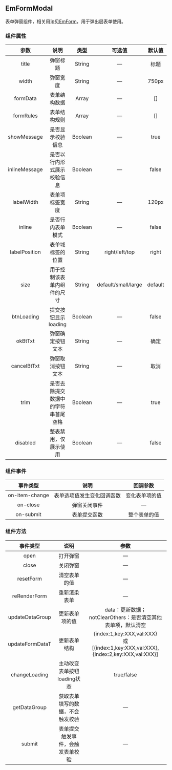 ## EmFormModal

表单弹窗组件，相关用法见[EmForm](../EmForm/README.md)，用于弹出层表单使用。

### 组件属性

|     参数      |                说明                |  类型   |       可选值        | 默认值  |
| :-----------: | :--------------------------------: | :-----: | :-----------------: | :-----: |
|     title     |              弹窗标题              | String  |          —          |  标题   |
|     width     |              弹窗宽度              | String  |          —          |  750px  |
|   formData    |            表单结构数据            |  Array  |          —          |   []    |
|   formRules   |            表单结构规则            |  Array  |          —          |   []    |
|  showMessage  |          是否显示校验信息          | Boolean |          —          |  true   |
| inlineMessage |     是否以行内形式展示校验信息     | Boolean |          —          |  false  |
|  labelWidth   |           表单项标签宽度           | String  |          —          |  120px  |
|    inline     |          是否行内表单模式          | Boolean |          —          |  false  |
| labelPosition |          表单域标签的位置          | String  |   right/left/top    |  right  |
|     size      |     用于控制该表单内组件的尺寸     | String  | default/small/large | default |
|  btnLoading   |        提交按钮显示loading         | Boolean |          —          |  false  |
|    okBtTxt    |          弹窗确定按钮文本          | String  |          —          |  确定   |
|  cancelBtTxt  |          弹窗取消按钮文本          | String  |          —          |  取消   |
|     trim      | 是否去除提交数据中的字符串首尾空格 | Boolean |          —          |  true   |
|   disabled    |        整表禁用，仅展示使用        | Boolean |          —          |  false  |

### 组件事件

|    事件类型    |            说明            |    回调参数    |
| :------------: | :------------------------: | :------------: |
| on-item-change | 表单选项值发生变化回调函数 | 变化表单项的值 |
|    on-close    |        弹窗关闭事件        |       —        |
|   on-submit    |        表单提交函数        |  整个表单的值  |

### 组件方法

| 事件类型 | 说明 | 参数 |
| :-: | :-: | :-: |
| open | 打开弹窗 | — |
| close | 关闭弹窗 | — |
| resetForm | 清空表单的值 | — |
| reRenderForm | 重新渲染表单 | — |
| updateDataGroup | 更新表单项的值 | data：更新数据；notClearOthers：是否清空其他表单项，默认清空 |
| updateFormDataT | 更新表单结构 | {index:1,key:XXX,val:XXX}<br/>或<br/>[{index:1,key:XXX,val:XXX},{index:2,key:XXX,val:XXX}] |
| changeLoading | 主动改变表单按钮loading状态 | true/false |
| getDataGroup | 获取表单填写的数据，不会触发校验 | — |
| submit | 表单提交触发事件，会触发表单校验 | — |
